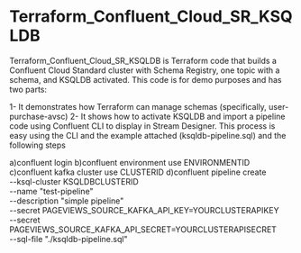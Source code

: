 # Terraform_Confluent_Cloud_SR_KSQLDB
Terraform_Confluent_Cloud_SR_KSQLDB is Terraform code that builds a Confluent Cloud Standard cluster with Schema Registry, one topic with a schema, and KSQLDB activated. This code is for demo purposes and has two parts:

1- It demonstrates how Terraform can manage schemas (specifically, user-purchase-avsc)
2- It shows how to activate KSQLDB and import a pipeline code using Confluent CLI to display in Stream Designer. This process is easy using the CLI and the example attached (ksqldb-pipeline.sql) and the following steps
  
  a)confluent login
  b)confluent environment use ENVIRONMENTID
  c)confluent kafka cluster use CLUSTERID
  d)confluent pipeline create \
	  --ksql-cluster KSQLDBCLUSTERID \
	  --name "test-pipeline" \
	  --description "simple pipeline" \
	  --secret PAGEVIEWS_SOURCE_KAFKA_API_KEY=YOURCLUSTERAPIKEY \
	  --secret PAGEVIEWS_SOURCE_KAFKA_API_SECRET=YOURCLUSTERAPISECRET \
    --sql-file "./ksqldb-pipeline.sql"


